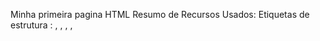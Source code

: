 Minha primeira pagina HTML
Resumo de Recursos Usados:
Etiquetas de estrutura : <html>, <head>, <body>, <meta>,<title>
Formatação de texto : <strong>, <i>, <u>, <mark>, <font>,<br>
Títulos e legendas : <h1>,<h3>
Listas : <ul>, <ol>,<li>
Imagens :<img>
Ligações :<a>
Citações : <blockquote>,<abbr>
Rodapé :<small>
Esses recursos ajudam a criar uma página bem estruturada, com conteúdo textual organizado, links interativos e adicionais. Algumas melhorias podem ser feitas, como substituir o uso da tag<font>por CSS



